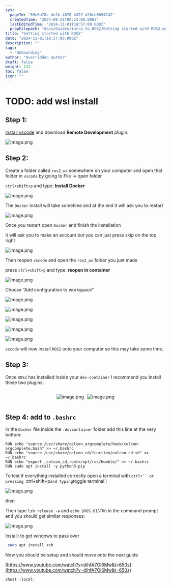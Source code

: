 ```yaml
---
sys:
  pageId: "89e0a78c-4e2b-4070-b327-d28cb0694742"
  createdTime: "2024-08-21T00:24:00.000Z"
  lastEditedTime: "2024-11-01T18:57:00.000Z"
  propFilepath: "docs/Guides/intro_to_ROS2/Getting started with ROS2.md"
title: "Getting started with ROS2"
date: "2024-11-01T18:57:00.000Z"
description: ""
tags:
  - "Onboarding"
author: "Overridden author"
draft: false
weight: 141
toc: false
icon: ""
---
```


# TODO: add wsl install

## Step 1:

[Install vscode](https://code.visualstudio.com/download) and download **Remote Development** plugin:

![image.png](https://prod-files-secure.s3.us-west-2.amazonaws.com/d518164a-d88e-44d1-a4ee-3adb3bd8bce0/efb52993-1881-4a40-b95e-6f020334f022/image.png?X-Amz-Algorithm=AWS4-HMAC-SHA256&X-Amz-Content-Sha256=UNSIGNED-PAYLOAD&X-Amz-Credential=ASIAZI2LB466YXHE7EIX%2F20250305%2Fus-west-2%2Fs3%2Faws4_request&X-Amz-Date=20250305T161253Z&X-Amz-Expires=3600&X-Amz-Security-Token=IQoJb3JpZ2luX2VjEM7%2F%2F%2F%2F%2F%2F%2F%2F%2F%2FwEaCXVzLXdlc3QtMiJGMEQCICUsi%2FpuSa6stNM4lZRz4Hjx7KlWLsJjI7sBq0vPGPPMAiB6i4lIw4bd4o%2BdzMblGMtoDfZBBkh0qfjYigEba%2B3hKir%2FAwgXEAAaDDYzNzQyMzE4MzgwNSIMqQQyQWuXaCCrbiGjKtwDmeMdqWfPT0v%2FpOpkBjt%2BzLJULy%2B2dhBnfn3xVRe1PAMJZH1cmYO%2BbkeizmHDaR8xQ8CiK7Vl0x8PzpHzMRORegRrX1oKOroqkNoMy2mdkN4kRTT%2F5TbuLilYZqcPxQSvn1VeFdxx7fB38I4qsGH4unlF4%2BAW%2BRh8bWtR54XHUD7H8RfQ3IoBu3Ebm2f53MUMqSzr2lqjz1IuDqbKe9yRtSY7YJXL8awUBFUXd5dxWjcjewo4RqwFloX7Q9eWshxzNC1dXB1NTxJ80NH7X4MpEiD2OiFJKZeiKJnylyxpeigpdJ1r48Ms2qo%2Bq13cI6Yh3sSqOcdBw2nbg3zuBppuhaBFa69guO4LczPGxrSsUTyUAjrdA5dQAmUY43yDaSJPPRFsTipOd4A6BJEarukGnKhmM1nkovs2vXO66zRLZmR1RStPsKTDfuPf3O2OWhilAaPGpSmqM%2FiEx7JRjQhzj9edr1qE%2BVxGGeqy3KacjVxjxwSMVsq7WPLWNs91BVl3gUW1K%2B8lpwEQ83r7qXC67lj0xl%2B95CXor9IWoCUfH6LHIMZ76u%2FjYs5ehVYVjMNZDv05IB62EWsXDHHtLwPDq9XnpL48KzVqyc7bIuojcdvJBFPnCyKBw7%2BhD7owuLehvgY6pgG2%2BG0f82cv5%2B89Tfh8NEh9flZiecSarYTwU6J2z7Noj%2B6jMswW7EMgVj0BYbmkeobqVbcLMp4eGqMddKPAqh0RMtGcTXapCq3iYVFCyX61HgIvrDKo%2FYtFhao8As%2BlU2ewdCsHCFJlGvqRu4eqCvHwQ8PPO8PvigOruxuPpX7s%2B%2FI%2FnRBu5AC%2BOMxlzSJ9cuWekFmGVjbzdiRRh5MbyWpUI%2FbemQYy&X-Amz-Signature=e57a6b8f39b27914786a7f87a3b2cef799dbf641105378708a2eeca8cfa238f7&X-Amz-SignedHeaders=host&x-id=GetObject)

## Step 2:

Create a folder called `ros2_ws` somewhere on your computer and open that folder in `vscode` by going to File → open folder 

`ctrl+shift+p` and type: **Install Docker**

![image.png](https://prod-files-secure.s3.us-west-2.amazonaws.com/d518164a-d88e-44d1-a4ee-3adb3bd8bce0/2269dc0e-1cd5-47ff-bceb-c04ad9b2eab0/image.png?X-Amz-Algorithm=AWS4-HMAC-SHA256&X-Amz-Content-Sha256=UNSIGNED-PAYLOAD&X-Amz-Credential=ASIAZI2LB466YXHE7EIX%2F20250305%2Fus-west-2%2Fs3%2Faws4_request&X-Amz-Date=20250305T161253Z&X-Amz-Expires=3600&X-Amz-Security-Token=IQoJb3JpZ2luX2VjEM7%2F%2F%2F%2F%2F%2F%2F%2F%2F%2FwEaCXVzLXdlc3QtMiJGMEQCICUsi%2FpuSa6stNM4lZRz4Hjx7KlWLsJjI7sBq0vPGPPMAiB6i4lIw4bd4o%2BdzMblGMtoDfZBBkh0qfjYigEba%2B3hKir%2FAwgXEAAaDDYzNzQyMzE4MzgwNSIMqQQyQWuXaCCrbiGjKtwDmeMdqWfPT0v%2FpOpkBjt%2BzLJULy%2B2dhBnfn3xVRe1PAMJZH1cmYO%2BbkeizmHDaR8xQ8CiK7Vl0x8PzpHzMRORegRrX1oKOroqkNoMy2mdkN4kRTT%2F5TbuLilYZqcPxQSvn1VeFdxx7fB38I4qsGH4unlF4%2BAW%2BRh8bWtR54XHUD7H8RfQ3IoBu3Ebm2f53MUMqSzr2lqjz1IuDqbKe9yRtSY7YJXL8awUBFUXd5dxWjcjewo4RqwFloX7Q9eWshxzNC1dXB1NTxJ80NH7X4MpEiD2OiFJKZeiKJnylyxpeigpdJ1r48Ms2qo%2Bq13cI6Yh3sSqOcdBw2nbg3zuBppuhaBFa69guO4LczPGxrSsUTyUAjrdA5dQAmUY43yDaSJPPRFsTipOd4A6BJEarukGnKhmM1nkovs2vXO66zRLZmR1RStPsKTDfuPf3O2OWhilAaPGpSmqM%2FiEx7JRjQhzj9edr1qE%2BVxGGeqy3KacjVxjxwSMVsq7WPLWNs91BVl3gUW1K%2B8lpwEQ83r7qXC67lj0xl%2B95CXor9IWoCUfH6LHIMZ76u%2FjYs5ehVYVjMNZDv05IB62EWsXDHHtLwPDq9XnpL48KzVqyc7bIuojcdvJBFPnCyKBw7%2BhD7owuLehvgY6pgG2%2BG0f82cv5%2B89Tfh8NEh9flZiecSarYTwU6J2z7Noj%2B6jMswW7EMgVj0BYbmkeobqVbcLMp4eGqMddKPAqh0RMtGcTXapCq3iYVFCyX61HgIvrDKo%2FYtFhao8As%2BlU2ewdCsHCFJlGvqRu4eqCvHwQ8PPO8PvigOruxuPpX7s%2B%2FI%2FnRBu5AC%2BOMxlzSJ9cuWekFmGVjbzdiRRh5MbyWpUI%2FbemQYy&X-Amz-Signature=03e101a3fb74687b559908aab128ddcecd863c288a6ab9cd3d7576cfb62d7ed0&X-Amz-SignedHeaders=host&x-id=GetObject)

The `Docker` install will take sometime and at the end it will ask you to restart

![image.png](https://prod-files-secure.s3.us-west-2.amazonaws.com/d518164a-d88e-44d1-a4ee-3adb3bd8bce0/ed233f78-be33-4b1f-b89c-9c346c0e961e/image.png?X-Amz-Algorithm=AWS4-HMAC-SHA256&X-Amz-Content-Sha256=UNSIGNED-PAYLOAD&X-Amz-Credential=ASIAZI2LB466YXHE7EIX%2F20250305%2Fus-west-2%2Fs3%2Faws4_request&X-Amz-Date=20250305T161253Z&X-Amz-Expires=3600&X-Amz-Security-Token=IQoJb3JpZ2luX2VjEM7%2F%2F%2F%2F%2F%2F%2F%2F%2F%2FwEaCXVzLXdlc3QtMiJGMEQCICUsi%2FpuSa6stNM4lZRz4Hjx7KlWLsJjI7sBq0vPGPPMAiB6i4lIw4bd4o%2BdzMblGMtoDfZBBkh0qfjYigEba%2B3hKir%2FAwgXEAAaDDYzNzQyMzE4MzgwNSIMqQQyQWuXaCCrbiGjKtwDmeMdqWfPT0v%2FpOpkBjt%2BzLJULy%2B2dhBnfn3xVRe1PAMJZH1cmYO%2BbkeizmHDaR8xQ8CiK7Vl0x8PzpHzMRORegRrX1oKOroqkNoMy2mdkN4kRTT%2F5TbuLilYZqcPxQSvn1VeFdxx7fB38I4qsGH4unlF4%2BAW%2BRh8bWtR54XHUD7H8RfQ3IoBu3Ebm2f53MUMqSzr2lqjz1IuDqbKe9yRtSY7YJXL8awUBFUXd5dxWjcjewo4RqwFloX7Q9eWshxzNC1dXB1NTxJ80NH7X4MpEiD2OiFJKZeiKJnylyxpeigpdJ1r48Ms2qo%2Bq13cI6Yh3sSqOcdBw2nbg3zuBppuhaBFa69guO4LczPGxrSsUTyUAjrdA5dQAmUY43yDaSJPPRFsTipOd4A6BJEarukGnKhmM1nkovs2vXO66zRLZmR1RStPsKTDfuPf3O2OWhilAaPGpSmqM%2FiEx7JRjQhzj9edr1qE%2BVxGGeqy3KacjVxjxwSMVsq7WPLWNs91BVl3gUW1K%2B8lpwEQ83r7qXC67lj0xl%2B95CXor9IWoCUfH6LHIMZ76u%2FjYs5ehVYVjMNZDv05IB62EWsXDHHtLwPDq9XnpL48KzVqyc7bIuojcdvJBFPnCyKBw7%2BhD7owuLehvgY6pgG2%2BG0f82cv5%2B89Tfh8NEh9flZiecSarYTwU6J2z7Noj%2B6jMswW7EMgVj0BYbmkeobqVbcLMp4eGqMddKPAqh0RMtGcTXapCq3iYVFCyX61HgIvrDKo%2FYtFhao8As%2BlU2ewdCsHCFJlGvqRu4eqCvHwQ8PPO8PvigOruxuPpX7s%2B%2FI%2FnRBu5AC%2BOMxlzSJ9cuWekFmGVjbzdiRRh5MbyWpUI%2FbemQYy&X-Amz-Signature=db784ae92b26790e3ab02b585d06af2547492944e986e94c55b9afe51e751a7f&X-Amz-SignedHeaders=host&x-id=GetObject)

Once you restart open `Docker` and finish the installation

It will ask you to make an account but you can just press skip on the top right

![image.png](https://prod-files-secure.s3.us-west-2.amazonaws.com/d518164a-d88e-44d1-a4ee-3adb3bd8bce0/21010ad9-1659-4fd9-9f59-9932a09b2a3d/image.png?X-Amz-Algorithm=AWS4-HMAC-SHA256&X-Amz-Content-Sha256=UNSIGNED-PAYLOAD&X-Amz-Credential=ASIAZI2LB466YXHE7EIX%2F20250305%2Fus-west-2%2Fs3%2Faws4_request&X-Amz-Date=20250305T161253Z&X-Amz-Expires=3600&X-Amz-Security-Token=IQoJb3JpZ2luX2VjEM7%2F%2F%2F%2F%2F%2F%2F%2F%2F%2FwEaCXVzLXdlc3QtMiJGMEQCICUsi%2FpuSa6stNM4lZRz4Hjx7KlWLsJjI7sBq0vPGPPMAiB6i4lIw4bd4o%2BdzMblGMtoDfZBBkh0qfjYigEba%2B3hKir%2FAwgXEAAaDDYzNzQyMzE4MzgwNSIMqQQyQWuXaCCrbiGjKtwDmeMdqWfPT0v%2FpOpkBjt%2BzLJULy%2B2dhBnfn3xVRe1PAMJZH1cmYO%2BbkeizmHDaR8xQ8CiK7Vl0x8PzpHzMRORegRrX1oKOroqkNoMy2mdkN4kRTT%2F5TbuLilYZqcPxQSvn1VeFdxx7fB38I4qsGH4unlF4%2BAW%2BRh8bWtR54XHUD7H8RfQ3IoBu3Ebm2f53MUMqSzr2lqjz1IuDqbKe9yRtSY7YJXL8awUBFUXd5dxWjcjewo4RqwFloX7Q9eWshxzNC1dXB1NTxJ80NH7X4MpEiD2OiFJKZeiKJnylyxpeigpdJ1r48Ms2qo%2Bq13cI6Yh3sSqOcdBw2nbg3zuBppuhaBFa69guO4LczPGxrSsUTyUAjrdA5dQAmUY43yDaSJPPRFsTipOd4A6BJEarukGnKhmM1nkovs2vXO66zRLZmR1RStPsKTDfuPf3O2OWhilAaPGpSmqM%2FiEx7JRjQhzj9edr1qE%2BVxGGeqy3KacjVxjxwSMVsq7WPLWNs91BVl3gUW1K%2B8lpwEQ83r7qXC67lj0xl%2B95CXor9IWoCUfH6LHIMZ76u%2FjYs5ehVYVjMNZDv05IB62EWsXDHHtLwPDq9XnpL48KzVqyc7bIuojcdvJBFPnCyKBw7%2BhD7owuLehvgY6pgG2%2BG0f82cv5%2B89Tfh8NEh9flZiecSarYTwU6J2z7Noj%2B6jMswW7EMgVj0BYbmkeobqVbcLMp4eGqMddKPAqh0RMtGcTXapCq3iYVFCyX61HgIvrDKo%2FYtFhao8As%2BlU2ewdCsHCFJlGvqRu4eqCvHwQ8PPO8PvigOruxuPpX7s%2B%2FI%2FnRBu5AC%2BOMxlzSJ9cuWekFmGVjbzdiRRh5MbyWpUI%2FbemQYy&X-Amz-Signature=e4ae447e5cc713161340ffc6ec4bacff4587439c674357fb010ffb3fbd097754&X-Amz-SignedHeaders=host&x-id=GetObject)

Then reopen `vscode` and open the `ros2_ws` folder you just made

press `ctrl+shift+p` and type: **reopen in container**

![image.png](https://prod-files-secure.s3.us-west-2.amazonaws.com/d518164a-d88e-44d1-a4ee-3adb3bd8bce0/4e93b8c2-41ad-488c-8095-c74205196118/image.png?X-Amz-Algorithm=AWS4-HMAC-SHA256&X-Amz-Content-Sha256=UNSIGNED-PAYLOAD&X-Amz-Credential=ASIAZI2LB466YXHE7EIX%2F20250305%2Fus-west-2%2Fs3%2Faws4_request&X-Amz-Date=20250305T161253Z&X-Amz-Expires=3600&X-Amz-Security-Token=IQoJb3JpZ2luX2VjEM7%2F%2F%2F%2F%2F%2F%2F%2F%2F%2FwEaCXVzLXdlc3QtMiJGMEQCICUsi%2FpuSa6stNM4lZRz4Hjx7KlWLsJjI7sBq0vPGPPMAiB6i4lIw4bd4o%2BdzMblGMtoDfZBBkh0qfjYigEba%2B3hKir%2FAwgXEAAaDDYzNzQyMzE4MzgwNSIMqQQyQWuXaCCrbiGjKtwDmeMdqWfPT0v%2FpOpkBjt%2BzLJULy%2B2dhBnfn3xVRe1PAMJZH1cmYO%2BbkeizmHDaR8xQ8CiK7Vl0x8PzpHzMRORegRrX1oKOroqkNoMy2mdkN4kRTT%2F5TbuLilYZqcPxQSvn1VeFdxx7fB38I4qsGH4unlF4%2BAW%2BRh8bWtR54XHUD7H8RfQ3IoBu3Ebm2f53MUMqSzr2lqjz1IuDqbKe9yRtSY7YJXL8awUBFUXd5dxWjcjewo4RqwFloX7Q9eWshxzNC1dXB1NTxJ80NH7X4MpEiD2OiFJKZeiKJnylyxpeigpdJ1r48Ms2qo%2Bq13cI6Yh3sSqOcdBw2nbg3zuBppuhaBFa69guO4LczPGxrSsUTyUAjrdA5dQAmUY43yDaSJPPRFsTipOd4A6BJEarukGnKhmM1nkovs2vXO66zRLZmR1RStPsKTDfuPf3O2OWhilAaPGpSmqM%2FiEx7JRjQhzj9edr1qE%2BVxGGeqy3KacjVxjxwSMVsq7WPLWNs91BVl3gUW1K%2B8lpwEQ83r7qXC67lj0xl%2B95CXor9IWoCUfH6LHIMZ76u%2FjYs5ehVYVjMNZDv05IB62EWsXDHHtLwPDq9XnpL48KzVqyc7bIuojcdvJBFPnCyKBw7%2BhD7owuLehvgY6pgG2%2BG0f82cv5%2B89Tfh8NEh9flZiecSarYTwU6J2z7Noj%2B6jMswW7EMgVj0BYbmkeobqVbcLMp4eGqMddKPAqh0RMtGcTXapCq3iYVFCyX61HgIvrDKo%2FYtFhao8As%2BlU2ewdCsHCFJlGvqRu4eqCvHwQ8PPO8PvigOruxuPpX7s%2B%2FI%2FnRBu5AC%2BOMxlzSJ9cuWekFmGVjbzdiRRh5MbyWpUI%2FbemQYy&X-Amz-Signature=2cd5e6ed35be3de5ee6ce5c129155357bb100c68ec832acdbf0ed23db12eca9c&X-Amz-SignedHeaders=host&x-id=GetObject)

Choose “Add configuration to workspace”

![image.png](https://prod-files-secure.s3.us-west-2.amazonaws.com/d518164a-d88e-44d1-a4ee-3adb3bd8bce0/9560b282-5060-4989-ba37-97e7b2c22476/image.png?X-Amz-Algorithm=AWS4-HMAC-SHA256&X-Amz-Content-Sha256=UNSIGNED-PAYLOAD&X-Amz-Credential=ASIAZI2LB466YXHE7EIX%2F20250305%2Fus-west-2%2Fs3%2Faws4_request&X-Amz-Date=20250305T161253Z&X-Amz-Expires=3600&X-Amz-Security-Token=IQoJb3JpZ2luX2VjEM7%2F%2F%2F%2F%2F%2F%2F%2F%2F%2FwEaCXVzLXdlc3QtMiJGMEQCICUsi%2FpuSa6stNM4lZRz4Hjx7KlWLsJjI7sBq0vPGPPMAiB6i4lIw4bd4o%2BdzMblGMtoDfZBBkh0qfjYigEba%2B3hKir%2FAwgXEAAaDDYzNzQyMzE4MzgwNSIMqQQyQWuXaCCrbiGjKtwDmeMdqWfPT0v%2FpOpkBjt%2BzLJULy%2B2dhBnfn3xVRe1PAMJZH1cmYO%2BbkeizmHDaR8xQ8CiK7Vl0x8PzpHzMRORegRrX1oKOroqkNoMy2mdkN4kRTT%2F5TbuLilYZqcPxQSvn1VeFdxx7fB38I4qsGH4unlF4%2BAW%2BRh8bWtR54XHUD7H8RfQ3IoBu3Ebm2f53MUMqSzr2lqjz1IuDqbKe9yRtSY7YJXL8awUBFUXd5dxWjcjewo4RqwFloX7Q9eWshxzNC1dXB1NTxJ80NH7X4MpEiD2OiFJKZeiKJnylyxpeigpdJ1r48Ms2qo%2Bq13cI6Yh3sSqOcdBw2nbg3zuBppuhaBFa69guO4LczPGxrSsUTyUAjrdA5dQAmUY43yDaSJPPRFsTipOd4A6BJEarukGnKhmM1nkovs2vXO66zRLZmR1RStPsKTDfuPf3O2OWhilAaPGpSmqM%2FiEx7JRjQhzj9edr1qE%2BVxGGeqy3KacjVxjxwSMVsq7WPLWNs91BVl3gUW1K%2B8lpwEQ83r7qXC67lj0xl%2B95CXor9IWoCUfH6LHIMZ76u%2FjYs5ehVYVjMNZDv05IB62EWsXDHHtLwPDq9XnpL48KzVqyc7bIuojcdvJBFPnCyKBw7%2BhD7owuLehvgY6pgG2%2BG0f82cv5%2B89Tfh8NEh9flZiecSarYTwU6J2z7Noj%2B6jMswW7EMgVj0BYbmkeobqVbcLMp4eGqMddKPAqh0RMtGcTXapCq3iYVFCyX61HgIvrDKo%2FYtFhao8As%2BlU2ewdCsHCFJlGvqRu4eqCvHwQ8PPO8PvigOruxuPpX7s%2B%2FI%2FnRBu5AC%2BOMxlzSJ9cuWekFmGVjbzdiRRh5MbyWpUI%2FbemQYy&X-Amz-Signature=3ecb0a1a9f231c075f9ffa9fb9b722752d560b898997a4c5def2164be25c65d4&X-Amz-SignedHeaders=host&x-id=GetObject)

![image.png](https://prod-files-secure.s3.us-west-2.amazonaws.com/d518164a-d88e-44d1-a4ee-3adb3bd8bce0/2ee63f81-886b-48e8-a553-dc6e5eac99e4/image.png?X-Amz-Algorithm=AWS4-HMAC-SHA256&X-Amz-Content-Sha256=UNSIGNED-PAYLOAD&X-Amz-Credential=ASIAZI2LB466YXHE7EIX%2F20250305%2Fus-west-2%2Fs3%2Faws4_request&X-Amz-Date=20250305T161253Z&X-Amz-Expires=3600&X-Amz-Security-Token=IQoJb3JpZ2luX2VjEM7%2F%2F%2F%2F%2F%2F%2F%2F%2F%2FwEaCXVzLXdlc3QtMiJGMEQCICUsi%2FpuSa6stNM4lZRz4Hjx7KlWLsJjI7sBq0vPGPPMAiB6i4lIw4bd4o%2BdzMblGMtoDfZBBkh0qfjYigEba%2B3hKir%2FAwgXEAAaDDYzNzQyMzE4MzgwNSIMqQQyQWuXaCCrbiGjKtwDmeMdqWfPT0v%2FpOpkBjt%2BzLJULy%2B2dhBnfn3xVRe1PAMJZH1cmYO%2BbkeizmHDaR8xQ8CiK7Vl0x8PzpHzMRORegRrX1oKOroqkNoMy2mdkN4kRTT%2F5TbuLilYZqcPxQSvn1VeFdxx7fB38I4qsGH4unlF4%2BAW%2BRh8bWtR54XHUD7H8RfQ3IoBu3Ebm2f53MUMqSzr2lqjz1IuDqbKe9yRtSY7YJXL8awUBFUXd5dxWjcjewo4RqwFloX7Q9eWshxzNC1dXB1NTxJ80NH7X4MpEiD2OiFJKZeiKJnylyxpeigpdJ1r48Ms2qo%2Bq13cI6Yh3sSqOcdBw2nbg3zuBppuhaBFa69guO4LczPGxrSsUTyUAjrdA5dQAmUY43yDaSJPPRFsTipOd4A6BJEarukGnKhmM1nkovs2vXO66zRLZmR1RStPsKTDfuPf3O2OWhilAaPGpSmqM%2FiEx7JRjQhzj9edr1qE%2BVxGGeqy3KacjVxjxwSMVsq7WPLWNs91BVl3gUW1K%2B8lpwEQ83r7qXC67lj0xl%2B95CXor9IWoCUfH6LHIMZ76u%2FjYs5ehVYVjMNZDv05IB62EWsXDHHtLwPDq9XnpL48KzVqyc7bIuojcdvJBFPnCyKBw7%2BhD7owuLehvgY6pgG2%2BG0f82cv5%2B89Tfh8NEh9flZiecSarYTwU6J2z7Noj%2B6jMswW7EMgVj0BYbmkeobqVbcLMp4eGqMddKPAqh0RMtGcTXapCq3iYVFCyX61HgIvrDKo%2FYtFhao8As%2BlU2ewdCsHCFJlGvqRu4eqCvHwQ8PPO8PvigOruxuPpX7s%2B%2FI%2FnRBu5AC%2BOMxlzSJ9cuWekFmGVjbzdiRRh5MbyWpUI%2FbemQYy&X-Amz-Signature=2d16c9b80ef984b787b0604af67d2ab5984f725d75afb5ced9b9929083041300&X-Amz-SignedHeaders=host&x-id=GetObject)

![image.png](https://prod-files-secure.s3.us-west-2.amazonaws.com/d518164a-d88e-44d1-a4ee-3adb3bd8bce0/ae1580b2-b048-407e-aed9-b584224a7a04/image.png?X-Amz-Algorithm=AWS4-HMAC-SHA256&X-Amz-Content-Sha256=UNSIGNED-PAYLOAD&X-Amz-Credential=ASIAZI2LB466YXHE7EIX%2F20250305%2Fus-west-2%2Fs3%2Faws4_request&X-Amz-Date=20250305T161253Z&X-Amz-Expires=3600&X-Amz-Security-Token=IQoJb3JpZ2luX2VjEM7%2F%2F%2F%2F%2F%2F%2F%2F%2F%2FwEaCXVzLXdlc3QtMiJGMEQCICUsi%2FpuSa6stNM4lZRz4Hjx7KlWLsJjI7sBq0vPGPPMAiB6i4lIw4bd4o%2BdzMblGMtoDfZBBkh0qfjYigEba%2B3hKir%2FAwgXEAAaDDYzNzQyMzE4MzgwNSIMqQQyQWuXaCCrbiGjKtwDmeMdqWfPT0v%2FpOpkBjt%2BzLJULy%2B2dhBnfn3xVRe1PAMJZH1cmYO%2BbkeizmHDaR8xQ8CiK7Vl0x8PzpHzMRORegRrX1oKOroqkNoMy2mdkN4kRTT%2F5TbuLilYZqcPxQSvn1VeFdxx7fB38I4qsGH4unlF4%2BAW%2BRh8bWtR54XHUD7H8RfQ3IoBu3Ebm2f53MUMqSzr2lqjz1IuDqbKe9yRtSY7YJXL8awUBFUXd5dxWjcjewo4RqwFloX7Q9eWshxzNC1dXB1NTxJ80NH7X4MpEiD2OiFJKZeiKJnylyxpeigpdJ1r48Ms2qo%2Bq13cI6Yh3sSqOcdBw2nbg3zuBppuhaBFa69guO4LczPGxrSsUTyUAjrdA5dQAmUY43yDaSJPPRFsTipOd4A6BJEarukGnKhmM1nkovs2vXO66zRLZmR1RStPsKTDfuPf3O2OWhilAaPGpSmqM%2FiEx7JRjQhzj9edr1qE%2BVxGGeqy3KacjVxjxwSMVsq7WPLWNs91BVl3gUW1K%2B8lpwEQ83r7qXC67lj0xl%2B95CXor9IWoCUfH6LHIMZ76u%2FjYs5ehVYVjMNZDv05IB62EWsXDHHtLwPDq9XnpL48KzVqyc7bIuojcdvJBFPnCyKBw7%2BhD7owuLehvgY6pgG2%2BG0f82cv5%2B89Tfh8NEh9flZiecSarYTwU6J2z7Noj%2B6jMswW7EMgVj0BYbmkeobqVbcLMp4eGqMddKPAqh0RMtGcTXapCq3iYVFCyX61HgIvrDKo%2FYtFhao8As%2BlU2ewdCsHCFJlGvqRu4eqCvHwQ8PPO8PvigOruxuPpX7s%2B%2FI%2FnRBu5AC%2BOMxlzSJ9cuWekFmGVjbzdiRRh5MbyWpUI%2FbemQYy&X-Amz-Signature=ce0c93256c6bbecfd6f25f252aea475a6a306eef11651f153f5db128ddb5dbf8&X-Amz-SignedHeaders=host&x-id=GetObject)

![image.png](https://prod-files-secure.s3.us-west-2.amazonaws.com/d518164a-d88e-44d1-a4ee-3adb3bd8bce0/53255b28-f75e-430f-b9e3-c0ac8577e42b/image.png?X-Amz-Algorithm=AWS4-HMAC-SHA256&X-Amz-Content-Sha256=UNSIGNED-PAYLOAD&X-Amz-Credential=ASIAZI2LB466YXHE7EIX%2F20250305%2Fus-west-2%2Fs3%2Faws4_request&X-Amz-Date=20250305T161253Z&X-Amz-Expires=3600&X-Amz-Security-Token=IQoJb3JpZ2luX2VjEM7%2F%2F%2F%2F%2F%2F%2F%2F%2F%2FwEaCXVzLXdlc3QtMiJGMEQCICUsi%2FpuSa6stNM4lZRz4Hjx7KlWLsJjI7sBq0vPGPPMAiB6i4lIw4bd4o%2BdzMblGMtoDfZBBkh0qfjYigEba%2B3hKir%2FAwgXEAAaDDYzNzQyMzE4MzgwNSIMqQQyQWuXaCCrbiGjKtwDmeMdqWfPT0v%2FpOpkBjt%2BzLJULy%2B2dhBnfn3xVRe1PAMJZH1cmYO%2BbkeizmHDaR8xQ8CiK7Vl0x8PzpHzMRORegRrX1oKOroqkNoMy2mdkN4kRTT%2F5TbuLilYZqcPxQSvn1VeFdxx7fB38I4qsGH4unlF4%2BAW%2BRh8bWtR54XHUD7H8RfQ3IoBu3Ebm2f53MUMqSzr2lqjz1IuDqbKe9yRtSY7YJXL8awUBFUXd5dxWjcjewo4RqwFloX7Q9eWshxzNC1dXB1NTxJ80NH7X4MpEiD2OiFJKZeiKJnylyxpeigpdJ1r48Ms2qo%2Bq13cI6Yh3sSqOcdBw2nbg3zuBppuhaBFa69guO4LczPGxrSsUTyUAjrdA5dQAmUY43yDaSJPPRFsTipOd4A6BJEarukGnKhmM1nkovs2vXO66zRLZmR1RStPsKTDfuPf3O2OWhilAaPGpSmqM%2FiEx7JRjQhzj9edr1qE%2BVxGGeqy3KacjVxjxwSMVsq7WPLWNs91BVl3gUW1K%2B8lpwEQ83r7qXC67lj0xl%2B95CXor9IWoCUfH6LHIMZ76u%2FjYs5ehVYVjMNZDv05IB62EWsXDHHtLwPDq9XnpL48KzVqyc7bIuojcdvJBFPnCyKBw7%2BhD7owuLehvgY6pgG2%2BG0f82cv5%2B89Tfh8NEh9flZiecSarYTwU6J2z7Noj%2B6jMswW7EMgVj0BYbmkeobqVbcLMp4eGqMddKPAqh0RMtGcTXapCq3iYVFCyX61HgIvrDKo%2FYtFhao8As%2BlU2ewdCsHCFJlGvqRu4eqCvHwQ8PPO8PvigOruxuPpX7s%2B%2FI%2FnRBu5AC%2BOMxlzSJ9cuWekFmGVjbzdiRRh5MbyWpUI%2FbemQYy&X-Amz-Signature=6e58b33e1e0e6d435d09578fb57665d16f11caeabdbd2d5cdf7b72566094888c&X-Amz-SignedHeaders=host&x-id=GetObject)

![image.png](https://prod-files-secure.s3.us-west-2.amazonaws.com/d518164a-d88e-44d1-a4ee-3adb3bd8bce0/7c562767-5af9-4ffb-97d1-327bcdf4ee00/image.png?X-Amz-Algorithm=AWS4-HMAC-SHA256&X-Amz-Content-Sha256=UNSIGNED-PAYLOAD&X-Amz-Credential=ASIAZI2LB466YXHE7EIX%2F20250305%2Fus-west-2%2Fs3%2Faws4_request&X-Amz-Date=20250305T161253Z&X-Amz-Expires=3600&X-Amz-Security-Token=IQoJb3JpZ2luX2VjEM7%2F%2F%2F%2F%2F%2F%2F%2F%2F%2FwEaCXVzLXdlc3QtMiJGMEQCICUsi%2FpuSa6stNM4lZRz4Hjx7KlWLsJjI7sBq0vPGPPMAiB6i4lIw4bd4o%2BdzMblGMtoDfZBBkh0qfjYigEba%2B3hKir%2FAwgXEAAaDDYzNzQyMzE4MzgwNSIMqQQyQWuXaCCrbiGjKtwDmeMdqWfPT0v%2FpOpkBjt%2BzLJULy%2B2dhBnfn3xVRe1PAMJZH1cmYO%2BbkeizmHDaR8xQ8CiK7Vl0x8PzpHzMRORegRrX1oKOroqkNoMy2mdkN4kRTT%2F5TbuLilYZqcPxQSvn1VeFdxx7fB38I4qsGH4unlF4%2BAW%2BRh8bWtR54XHUD7H8RfQ3IoBu3Ebm2f53MUMqSzr2lqjz1IuDqbKe9yRtSY7YJXL8awUBFUXd5dxWjcjewo4RqwFloX7Q9eWshxzNC1dXB1NTxJ80NH7X4MpEiD2OiFJKZeiKJnylyxpeigpdJ1r48Ms2qo%2Bq13cI6Yh3sSqOcdBw2nbg3zuBppuhaBFa69guO4LczPGxrSsUTyUAjrdA5dQAmUY43yDaSJPPRFsTipOd4A6BJEarukGnKhmM1nkovs2vXO66zRLZmR1RStPsKTDfuPf3O2OWhilAaPGpSmqM%2FiEx7JRjQhzj9edr1qE%2BVxGGeqy3KacjVxjxwSMVsq7WPLWNs91BVl3gUW1K%2B8lpwEQ83r7qXC67lj0xl%2B95CXor9IWoCUfH6LHIMZ76u%2FjYs5ehVYVjMNZDv05IB62EWsXDHHtLwPDq9XnpL48KzVqyc7bIuojcdvJBFPnCyKBw7%2BhD7owuLehvgY6pgG2%2BG0f82cv5%2B89Tfh8NEh9flZiecSarYTwU6J2z7Noj%2B6jMswW7EMgVj0BYbmkeobqVbcLMp4eGqMddKPAqh0RMtGcTXapCq3iYVFCyX61HgIvrDKo%2FYtFhao8As%2BlU2ewdCsHCFJlGvqRu4eqCvHwQ8PPO8PvigOruxuPpX7s%2B%2FI%2FnRBu5AC%2BOMxlzSJ9cuWekFmGVjbzdiRRh5MbyWpUI%2FbemQYy&X-Amz-Signature=5e53e24b6d15ad29a01433ec43f9412c49934674cd336a7aeaff26275688f30c&X-Amz-SignedHeaders=host&x-id=GetObject)

`vscode` will now install `ROS2` onto your computer so this may take some time.

## Step 3:

Once `ROS2` has installed inside your `dev-container` I recommend you install these two plugins:

<div style="display: flex;flex-direction: row; column-gap:10px; max-width: 630px;justify-content: center;">
<div>

![image.png](https://prod-files-secure.s3.us-west-2.amazonaws.com/d518164a-d88e-44d1-a4ee-3adb3bd8bce0/3fc3d550-5a54-4ba1-ba6b-faa01cdb7369/image.png?X-Amz-Algorithm=AWS4-HMAC-SHA256&X-Amz-Content-Sha256=UNSIGNED-PAYLOAD&X-Amz-Credential=ASIAZI2LB466VWSPCNF2%2F20250305%2Fus-west-2%2Fs3%2Faws4_request&X-Amz-Date=20250305T161257Z&X-Amz-Expires=3600&X-Amz-Security-Token=IQoJb3JpZ2luX2VjEM7%2F%2F%2F%2F%2F%2F%2F%2F%2F%2FwEaCXVzLXdlc3QtMiJHMEUCIGmzs9RVwE29TDi5ag%2F6vk3Kr5KtCz3fM%2F3SKUlpJpGZAiEA%2BfsLLTzKrXspJ6BZs5shmwZBkaHme1084IIx%2BdK8QN0q%2FwMIFxAAGgw2Mzc0MjMxODM4MDUiDPdCQQ9B6i7gC1tTVyrcA%2Fpaq%2FU8d7xNMpCjMWpUjMILYH61bPEZ8vxsU9iPrC3qWIOAti549eKWXFK0C7NJDqAOcM1nu8wsiMqfgWq0MpMZQtlCCT7fGvIuMm%2BpK0Zt55Nrp3DORdUhK0oJn256RpD726yEBGc7L%2FK8V10%2BUCHfS36CjpZiPurabrHaGjr2mcD2GdzvFw%2BFbI86fHQcJl6iRvmhuRrJHBL3OsUSdfaEBsp0LEi8nWGNi1388tneMoBmc8oll%2B6nkST8KPtVSNRR1fLcAXR8Z%2F8ytcbRofLcxYuoGdh%2Bpzlgil6%2Bo2aHQz7F2hQBppN%2FlfpCtODnMhkEPnJFpepQy7PdTWUSpw%2BRixu20OqSuprejN%2F%2FCtrjXN11eEE4vr7NcYpv46UU%2BPbZITeQ%2FmepeV%2BeiWSQYF9olyTWKcr0M%2FQEUcsDcqfU4ODOZosGQEd%2BWjudJ4QKsOnSfqIa4u2jd4QKHw%2FEAFQszDu80mgDA4XxobWp9e%2F6kfzUFORzdArCCHyiagT93XL6laYdcrwa6c7cwAqXbILKRqgH6K8Hb%2BEsfrzZfktdAK5htwOksYyZpO2T1i0tkD6bqNhRSWQ1A4MpvEPzDxQL%2FA1q%2Fm05WoTNn%2BtVLAOe%2BkvruPeZ4KhIC8zAMMy4ob4GOqUBtfSoW%2BZuXYmcp6TRImt7NJxbSfBOrcSX2oIlf1vBpCxOY%2B7Y7RspJbfWrgUuZJ%2B8hquPHx7WTeoEoYEvEdEQrjPZEimaiAjcKhTKxQ1kRX64BpVcw3g525DyBjBKpItHfWt77T5hnL4gztbwlz%2B1GMdnvZVDnPU%2FOfmJru6a1CkXbwRtNAvBCX2aCbuYb6eJUU0pFYZxXSdK11esQIY6oinm%2F9K4&X-Amz-Signature=eafe64ce6182de7955ed1af1fb09fa07ec07ce3a62786c592696211cc067d5ad&X-Amz-SignedHeaders=host&x-id=GetObject)

</div>
<div>

![image.png](https://prod-files-secure.s3.us-west-2.amazonaws.com/d518164a-d88e-44d1-a4ee-3adb3bd8bce0/d994cc66-13c2-4093-a5a3-f84cf4601a82/image.png?X-Amz-Algorithm=AWS4-HMAC-SHA256&X-Amz-Content-Sha256=UNSIGNED-PAYLOAD&X-Amz-Credential=ASIAZI2LB466Y23BLIIP%2F20250305%2Fus-west-2%2Fs3%2Faws4_request&X-Amz-Date=20250305T161257Z&X-Amz-Expires=3600&X-Amz-Security-Token=IQoJb3JpZ2luX2VjEM7%2F%2F%2F%2F%2F%2F%2F%2F%2F%2FwEaCXVzLXdlc3QtMiJHMEUCIQDe%2FVaOgD5YdMOCMOAKn7gfwDuXIErg8WPlON%2FnThYR8AIgVi1rJaYXMwuFg2vDMuPDKV0sDBeGnp%2FXtcTgGfa%2FmPcq%2FwMIFxAAGgw2Mzc0MjMxODM4MDUiDPt6TKQciLcBnGy11CrcA9ogmP7sxE7%2FDPEv74vDlH07gDTgX1O5GdQsOipXQmYmahbuTAs7hngGtzelgjKCB4TxKjn6NNHpIV8K%2BZrsX7BIEaCdIkQKc%2Fbg5MCwyTVtLfx0LwUzLmaY0tH1uOMYc4S1acFqBDnQLucNqv6tMpYFNVt9Ce4cYSutKFJJwgqqrfU1ItO%2FTAc1LoeKk%2F%2FVa0GIe%2FlTxz5VSM0%2BNSrQxR48egjz1whqF0B5VjUxzd9Y2IlpRSIjiXZKAPBFO3uVzwld53cdwGO2Jz1PbM3RqoWPAmJKsuK5u0poivdqFKZPpTDe1XYD%2BEH3ak6orAzdhTlU%2BCDhFaOFfpmAKQRl2XPzEWZl0m4hoOSkQZQalzTyg%2BVRF3BCT3z227hiV3G2vfw%2FBrDgl3IFRUO5yWNymMt%2FLn8a1TIDoaC0OFgoQbjvn0g9Ft5f5rH39vB96UErCBRUZ8z%2FwLGJHTxhN7DFva9bwY%2FCC4k5WuNj3uucO9UMFwCIFGAvHBwm2wTKsx%2BEB%2FM%2BrNozI1gs7hzp9pKweA7sAZsHYobIA%2Fn2wPRxY0nnYtOHLpVHYmPrJ8MbJIYrDH2%2FJNg5OwXC0U0uroMTqbE%2F9dqqyFplAMVA8pdFSuoBBTw1NSoJladO1%2BjfMO%2B4ob4GOqUBg1ceUXwUB6PmfaZ%2B7LPjby2ODj9tMciESQATP3%2F3noEdnp5yJEvebsxnBitUCqAOFCClqh9iZhIgWnUWYEacLyRYY6k7Q3LJZgK6uK1e%2FBPO01vigNfzvHAx1hvlhxCAfeH4GwG1G%2Fc78ftDaNFat0%2BIIAgLe%2FipO%2FIN9bMmNyE7z%2FKB2eObR%2Fp%2B6CtDcQz2UB9PtjSpQ%2FW88fwOR9UUblNCwo6b&X-Amz-Signature=1a8c0cc97778eb75eecd1089bac11aff48fa6d1cd95758488e344f0c0359a01d&X-Amz-SignedHeaders=host&x-id=GetObject)

</div>
</div>

## Step 4: add to `.bashrc`

In the `Docker` file inside the `.devcontainer` folder add this line at the very bottom: 

```docker
RUN echo "source /usr/share/colcon_argcomplete/hook/colcon-argcomplete.bash" >> ~/.bashrc
RUN echo "source /usr/share/colcon_cd/function/colcon_cd.sh" >> ~/.bashrc
RUN echo "export _colcon_cd_root=/opt/ros/humble/" >> ~/.bashrc
RUN sudo apt install -y python3-pip 
```

To test if everything installed correctly open a terminal with `ctrl+`` or pressing `ctrl+shift+p` and typing `toggle terminal`:

![image.png](https://prod-files-secure.s3.us-west-2.amazonaws.com/d518164a-d88e-44d1-a4ee-3adb3bd8bce0/6a4943d8-b04e-4c02-9a58-775f3384d1a5/image.png?X-Amz-Algorithm=AWS4-HMAC-SHA256&X-Amz-Content-Sha256=UNSIGNED-PAYLOAD&X-Amz-Credential=ASIAZI2LB466YXHE7EIX%2F20250305%2Fus-west-2%2Fs3%2Faws4_request&X-Amz-Date=20250305T161253Z&X-Amz-Expires=3600&X-Amz-Security-Token=IQoJb3JpZ2luX2VjEM7%2F%2F%2F%2F%2F%2F%2F%2F%2F%2FwEaCXVzLXdlc3QtMiJGMEQCICUsi%2FpuSa6stNM4lZRz4Hjx7KlWLsJjI7sBq0vPGPPMAiB6i4lIw4bd4o%2BdzMblGMtoDfZBBkh0qfjYigEba%2B3hKir%2FAwgXEAAaDDYzNzQyMzE4MzgwNSIMqQQyQWuXaCCrbiGjKtwDmeMdqWfPT0v%2FpOpkBjt%2BzLJULy%2B2dhBnfn3xVRe1PAMJZH1cmYO%2BbkeizmHDaR8xQ8CiK7Vl0x8PzpHzMRORegRrX1oKOroqkNoMy2mdkN4kRTT%2F5TbuLilYZqcPxQSvn1VeFdxx7fB38I4qsGH4unlF4%2BAW%2BRh8bWtR54XHUD7H8RfQ3IoBu3Ebm2f53MUMqSzr2lqjz1IuDqbKe9yRtSY7YJXL8awUBFUXd5dxWjcjewo4RqwFloX7Q9eWshxzNC1dXB1NTxJ80NH7X4MpEiD2OiFJKZeiKJnylyxpeigpdJ1r48Ms2qo%2Bq13cI6Yh3sSqOcdBw2nbg3zuBppuhaBFa69guO4LczPGxrSsUTyUAjrdA5dQAmUY43yDaSJPPRFsTipOd4A6BJEarukGnKhmM1nkovs2vXO66zRLZmR1RStPsKTDfuPf3O2OWhilAaPGpSmqM%2FiEx7JRjQhzj9edr1qE%2BVxGGeqy3KacjVxjxwSMVsq7WPLWNs91BVl3gUW1K%2B8lpwEQ83r7qXC67lj0xl%2B95CXor9IWoCUfH6LHIMZ76u%2FjYs5ehVYVjMNZDv05IB62EWsXDHHtLwPDq9XnpL48KzVqyc7bIuojcdvJBFPnCyKBw7%2BhD7owuLehvgY6pgG2%2BG0f82cv5%2B89Tfh8NEh9flZiecSarYTwU6J2z7Noj%2B6jMswW7EMgVj0BYbmkeobqVbcLMp4eGqMddKPAqh0RMtGcTXapCq3iYVFCyX61HgIvrDKo%2FYtFhao8As%2BlU2ewdCsHCFJlGvqRu4eqCvHwQ8PPO8PvigOruxuPpX7s%2B%2FI%2FnRBu5AC%2BOMxlzSJ9cuWekFmGVjbzdiRRh5MbyWpUI%2FbemQYy&X-Amz-Signature=28a9d74fc200f863bedfa2f4f4bad3c018e458b0400914054d229190878c31ea&X-Amz-SignedHeaders=host&x-id=GetObject)

then 

Then type `lsb_release -a` and `echo $ROS_DISTRO` in the command prompt and you should get similar responses:

![image.png](https://prod-files-secure.s3.us-west-2.amazonaws.com/d518164a-d88e-44d1-a4ee-3adb3bd8bce0/3e635dec-a805-4e85-8b9e-d000e5b71a4e/image.png?X-Amz-Algorithm=AWS4-HMAC-SHA256&X-Amz-Content-Sha256=UNSIGNED-PAYLOAD&X-Amz-Credential=ASIAZI2LB466YXHE7EIX%2F20250305%2Fus-west-2%2Fs3%2Faws4_request&X-Amz-Date=20250305T161253Z&X-Amz-Expires=3600&X-Amz-Security-Token=IQoJb3JpZ2luX2VjEM7%2F%2F%2F%2F%2F%2F%2F%2F%2F%2FwEaCXVzLXdlc3QtMiJGMEQCICUsi%2FpuSa6stNM4lZRz4Hjx7KlWLsJjI7sBq0vPGPPMAiB6i4lIw4bd4o%2BdzMblGMtoDfZBBkh0qfjYigEba%2B3hKir%2FAwgXEAAaDDYzNzQyMzE4MzgwNSIMqQQyQWuXaCCrbiGjKtwDmeMdqWfPT0v%2FpOpkBjt%2BzLJULy%2B2dhBnfn3xVRe1PAMJZH1cmYO%2BbkeizmHDaR8xQ8CiK7Vl0x8PzpHzMRORegRrX1oKOroqkNoMy2mdkN4kRTT%2F5TbuLilYZqcPxQSvn1VeFdxx7fB38I4qsGH4unlF4%2BAW%2BRh8bWtR54XHUD7H8RfQ3IoBu3Ebm2f53MUMqSzr2lqjz1IuDqbKe9yRtSY7YJXL8awUBFUXd5dxWjcjewo4RqwFloX7Q9eWshxzNC1dXB1NTxJ80NH7X4MpEiD2OiFJKZeiKJnylyxpeigpdJ1r48Ms2qo%2Bq13cI6Yh3sSqOcdBw2nbg3zuBppuhaBFa69guO4LczPGxrSsUTyUAjrdA5dQAmUY43yDaSJPPRFsTipOd4A6BJEarukGnKhmM1nkovs2vXO66zRLZmR1RStPsKTDfuPf3O2OWhilAaPGpSmqM%2FiEx7JRjQhzj9edr1qE%2BVxGGeqy3KacjVxjxwSMVsq7WPLWNs91BVl3gUW1K%2B8lpwEQ83r7qXC67lj0xl%2B95CXor9IWoCUfH6LHIMZ76u%2FjYs5ehVYVjMNZDv05IB62EWsXDHHtLwPDq9XnpL48KzVqyc7bIuojcdvJBFPnCyKBw7%2BhD7owuLehvgY6pgG2%2BG0f82cv5%2B89Tfh8NEh9flZiecSarYTwU6J2z7Noj%2B6jMswW7EMgVj0BYbmkeobqVbcLMp4eGqMddKPAqh0RMtGcTXapCq3iYVFCyX61HgIvrDKo%2FYtFhao8As%2BlU2ewdCsHCFJlGvqRu4eqCvHwQ8PPO8PvigOruxuPpX7s%2B%2FI%2FnRBu5AC%2BOMxlzSJ9cuWekFmGVjbzdiRRh5MbyWpUI%2FbemQYy&X-Amz-Signature=8dc69166fc8bd48a8f9b570ad41a58e06052665df39f0d62679c9ea8a4e14de8&X-Amz-SignedHeaders=host&x-id=GetObject)

Install:  to get windows to pass over

```bash
 sudo apt install xcb
```

Now you should be setup and should move onto the next guide 

[https://www.youtube.com/watch?v=dihfA7Ol6Mw&t=650s](https://www.youtube.com/watch?v=dihfA7Ol6Mw&t=650s)

```python
xhost +local:
```
